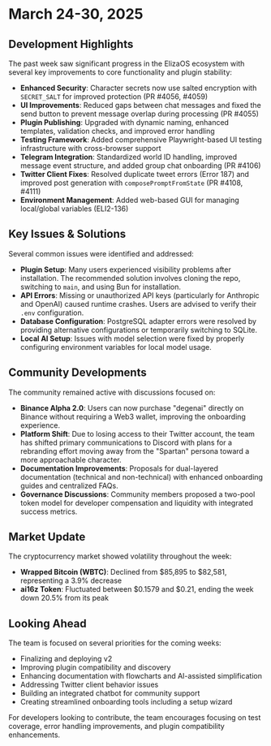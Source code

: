# March 24-30, 2025

## Development Highlights

The past week saw significant progress in the ElizaOS ecosystem with several key improvements to core functionality and plugin stability:

- **Enhanced Security**: Character secrets now use salted encryption with `SECRET_SALT` for improved protection (PR #4056, #4059)
- **UI Improvements**: Reduced gaps between chat messages and fixed the send button to prevent message overlap during processing (PR #4055)
- **Plugin Publishing**: Upgraded with dynamic naming, enhanced templates, validation checks, and improved error handling
- **Testing Framework**: Added comprehensive Playwright-based UI testing infrastructure with cross-browser support
- **Telegram Integration**: Standardized world ID handling, improved message event structure, and added group chat onboarding (PR #4106)
- **Twitter Client Fixes**: Resolved duplicate tweet errors (Error 187) and improved post generation with `composePromptFromState` (PR #4108, #4111)
- **Environment Management**: Added web-based GUI for managing local/global variables (ELI2-136)

## Key Issues & Solutions

Several common issues were identified and addressed:

- **Plugin Setup**: Many users experienced visibility problems after installation. The recommended solution involves cloning the repo, switching to `main`, and using Bun for installation.
- **API Errors**: Missing or unauthorized API keys (particularly for Anthropic and OpenAI) caused runtime crashes. Users are advised to verify their `.env` configuration.
- **Database Configuration**: PostgreSQL adapter errors were resolved by providing alternative configurations or temporarily switching to SQLite.
- **Local AI Setup**: Issues with model selection were fixed by properly configuring environment variables for local model usage.

## Community Developments

The community remained active with discussions focused on:

- **Binance Alpha 2.0**: Users can now purchase "degenai" directly on Binance without requiring a Web3 wallet, improving the onboarding experience.
- **Platform Shift**: Due to losing access to their Twitter account, the team has shifted primary communications to Discord with plans for a rebranding effort moving away from the "Spartan" persona toward a more approachable character.
- **Documentation Improvements**: Proposals for dual-layered documentation (technical and non-technical) with enhanced onboarding guides and centralized FAQs.
- **Governance Discussions**: Community members proposed a two-pool token model for developer compensation and liquidity with integrated success metrics.

## Market Update

The cryptocurrency market showed volatility throughout the week:

- **Wrapped Bitcoin (WBTC)**: Declined from $85,895 to $82,581, representing a 3.9% decrease
- **ai16z Token**: Fluctuated between $0.1579 and $0.21, ending the week down 20.5% from its peak

## Looking Ahead

The team is focused on several priorities for the coming weeks:

- Finalizing and deploying v2
- Improving plugin compatibility and discovery
- Enhancing documentation with flowcharts and AI-assisted simplification
- Addressing Twitter client behavior issues
- Building an integrated chatbot for community support
- Creating streamlined onboarding tools including a setup wizard

For developers looking to contribute, the team encourages focusing on test coverage, error handling improvements, and plugin compatibility enhancements.
